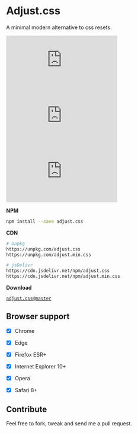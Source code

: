 # Adjust.css

A minimal modern alternative to css resets.

![npm](https://img.shields.io/npm/v/adjust.css)
![npm](https://img.shields.io/npm/dw/adjust.css)
![NPM](https://img.shields.io/npm/l/adjust.css)


**NPM**

```sh
npm install --save adjust.css
```

**CDN**

```sh
# Unpkg
https://unpkg.com/adjust.css
https://unpkg.com/adjust.min.css
```

```sh
# jsDelivr
https://cdn.jsdelivr.net/npm/adjust.css
https://cdn.jsdelivr.net/npm/adjust.min.css
```


**Download**

[`adjust.css@master`](https://github.com/shoaiyb/adjust.css/archive/master.zip)


## Browser support

- [x] Chrome
- [x] Edge
- [x] Firefox ESR+
- [x] Internet Explorer 10+
- [x] Opera
- [x] Safari 8+


## Contribute

Feel free to fork, tweak and send me a pull request.

